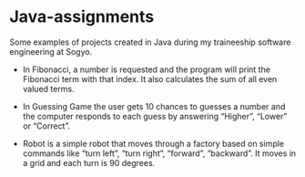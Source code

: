 # Java-assignments
Some examples of projects created in Java during my traineeship software engineering at Sogyo.

- In Fibonacci, a number is requested and the program will print the Fibonacci term with that index.
  It also calculates the sum of all even valued terms.
  
- In Guessing Game the user gets 10 chances to guesses a number and the computer responds to each guess 
  by answering “Higher”, “Lower” or “Correct”.

- Robot is a simple robot that moves through a factory based on simple commands like “turn left”,
 “turn right”, “forward”, “backward”. It moves in a grid and each turn is 90 degrees.
  
